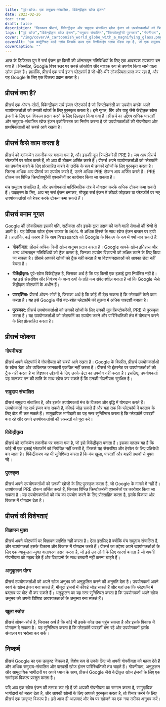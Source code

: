 ```yaml
---
title: "पूर्व-खोज: एक समुदाय-संचालित, विकेन्द्रीकृत खोज इंजन"
date: 2023-02-26
toc: true
draft: false
description: "डिस्कवर प्रीसर्च, विकेन्द्रीकृत और समुदाय संचालित खोज इंजन जो उपयोगकर्ताओं को क्रिप्टोकुरेंसी के साथ पुरस्कृत करता है और उनकी गोपनीयता का सम्मान करता है।"
tags: ["पूर्व खोज","विकेन्द्रीकृत खोज इंजन","समुदाय संचालित","क्रिप्टोक्यूरेंसी पुरस्कार","गोपनीयता","गूगल का विकल्प","ब्लॉकचैन टेक्नोलॉजी","खुला स्त्रोत","अनुकूलन योग्य खोज अनुभव","विज्ञापन नहीं","एसईओ अनुकूलित टैग","खोज इंजन पारिस्थितिकी तंत्र","इंटरनेट गोपनीयता","पारदर्शी खोज इंजन","प्रोत्साहन वाली खोजें","वैश्विक खोज इंजन बाजार","ब्लॉकचेन","डिजिटल गोपनीयता","ऑनलाइन गोपनीयता","विकेंद्रीकरण"]
cover: "/img/cover/A_cartoonish_world_globe_with_a_magnifying_glass.png"
coverAlt: "एक कार्टूनिस्ट वर्ल्ड ग्लोब जिसके ऊपर एक मैग्नीफाइंग ग्लास मँडरा रहा है, जो एक समुदाय-संचालित और विकेन्द्रीकृत खोज इंजन के रूप में प्रीसर्च प्लेटफॉर्म का प्रतीक है"
coverCaption: ""
---
```


आज के डिजिटल युग में सर्च इंजन हर किसी की ऑनलाइन गतिविधियों के लिए एक आवश्यक उपकरण बन गया है। निस्संदेह, Google विश्व स्तर पर सबसे लोकप्रिय और व्यापक रूप से उपयोग किया जाने वाला खोज इंजन है। हालाँकि, प्रीसर्च एक सर्च इंजन प्लेटफ़ॉर्म है जो धीरे-धीरे लोकप्रियता प्राप्त कर रहा है, और यह Google के लिए एक विकल्प प्रदान करता है।

## प्रीसर्च क्या है?

प्रीसर्च एक ओपन-सोर्स, विकेन्द्रीकृत सर्च इंजन प्लेटफॉर्म है जो क्रिप्टोकरंसी का उपयोग करके अपने उपयोगकर्ताओं को उनकी खोजों के लिए पुरस्कृत करता है। इसे गूगल, बिंग और याहू जैसे केंद्रीकृत खोज इंजनों के लिए एक विकल्प प्रदान करने के लिए डिज़ाइन किया गया है। प्रीसर्च का उद्देश्य अधिक पारदर्शी और समुदाय-संचालित खोज इंजन इकोसिस्टम का निर्माण करना है जो उपयोगकर्ताओं की गोपनीयता और प्राथमिकताओं को सबसे आगे रखता है।

## प्रीसर्च कैसे काम करता है

प्रीसर्च को ब्लॉकचेन तकनीक पर बनाया गया है, और इसकी मूल क्रिप्टोकरेंसी PRE है। जब आप प्रीसर्च प्लेटफॉर्म पर खोज करते हैं, तो आप प्री टोकन अर्जित करते हैं। प्रीसर्च अपने उपयोगकर्ताओं को प्लेटफॉर्म का उपयोग करने के लिए प्रोत्साहित करने के तरीके के रूप में उनकी खोजों के लिए पुरस्कृत करता है। जितना अधिक आप प्रीसर्च का उपयोग करते हैं, उतने अधिक PRE टोकन आप अर्जित करते हैं। PRE टोकन का विभिन्न क्रिप्टोक्यूरेंसी एक्सचेंजों पर कारोबार किया जा सकता है।

मंच समुदाय संचालित है, और उपयोगकर्ता पारिस्थितिक तंत्र में योगदान करके अधिक टोकन कमा सकते हैं। उदाहरण के लिए, आप नए सर्च इंजन बनाकर, मौजूदा सर्च इंजन में कीवर्ड जोड़कर या प्लेटफॉर्म पर नए उपयोगकर्ताओं को रेफर करके टोकन कमा सकते हैं।

## प्रीसर्च बनाम गूगल

Google की लोकप्रियता इसकी गति, सटीकता और इसके द्वारा प्रदान की जाने वाली सेवाओं की श्रेणी से आती है। यह वैश्विक खोज इंजन बाजार के 90% से अधिक हिस्से के साथ खोज इंजन बाजार पर हावी है। हालाँकि, कई कारण हैं कि आप Presearch को Google के विकल्प के रूप में क्यों मान सकते हैं:

- **गोपनीयता:** प्रीसर्च अधिक निजी खोज अनुभव प्रदान करता है। Google आपके खोज इतिहास और अन्य ऑनलाइन गतिविधियों को ट्रैक करता है, जिनका उपयोग विज्ञापनों को लक्षित करने के लिए किया जा सकता है। प्रीसर्च आपकी खोजों को ट्रैक नहीं करता है या विज्ञापनदाताओं को आपका डेटा नहीं बेचता है।

- **विकेंद्रीकृत:** पूर्व-खोज विकेंद्रीकृत है, जिसका अर्थ है कि यह किसी एक इकाई द्वारा नियंत्रित नहीं है। यह इसे सेंसरशिप और नियंत्रण के अन्य रूपों के प्रति कम संवेदनशील बनाता है जो कि Google जैसे केंद्रीकृत प्लेटफॉर्म के अधीन हैं।

- **पारदर्शिता:** प्रीसर्च ओपन-सोर्स है, जिसका अर्थ है कि कोई भी देख सकता है कि प्लेटफॉर्म कैसे काम करता है। यह इसे Google जैसे बंद-स्रोत प्लेटफ़ॉर्म की तुलना में अधिक पारदर्शी बनाता है।

- **पुरस्कार:** प्रीसर्च उपयोगकर्ताओं को उनकी खोजों के लिए उनकी मूल क्रिप्टोकरेंसी, PRE से पुरस्कृत करता है। यह उपयोगकर्ताओं को प्लेटफॉर्म का उपयोग करने और पारिस्थितिकी तंत्र में योगदान करने के लिए प्रोत्साहित करता है।

## प्रीसर्च फोकस

### गोपनीयता

प्रीसर्च अपने प्लेटफॉर्म में गोपनीयता को सबसे आगे रखता है। Google के विपरीत, प्रीसर्च उपयोगकर्ताओं के खोज डेटा और व्यक्तिगत जानकारी एकत्रित नहीं करता है। प्रीसर्च भी इंटरनेट पर उपयोगकर्ताओं को ट्रैक नहीं करता है या विज्ञापन उद्देश्यों के लिए उनके डेटा का उपयोग नहीं करता है। इसलिए, उपयोगकर्ता यह जानकर मन की शांति के साथ खोज कर सकते हैं कि उनकी गोपनीयता सुरक्षित है।

### समुदाय संचालित

प्रीसर्च समुदाय संचालित है, और इसके उपयोगकर्ता मंच के विकास और वृद्धि में योगदान करते हैं। उपयोगकर्ता नए सर्च इंजन बना सकते हैं, कीवर्ड जोड़ सकते हैं और यहां तक कि प्लेटफॉर्म में बदलाव के लिए वोट भी कर सकते हैं। सामुदायिक भागीदारी का यह स्तर सुनिश्चित करता है कि प्लेटफ़ॉर्म पारदर्शी बना रहे और अपने उपयोगकर्ताओं की ज़रूरतों को पूरा करे।

### विकेंद्रीकृत

प्रीसर्च को ब्लॉकचेन तकनीक पर बनाया गया है, जो इसे विकेंद्रीकृत बनाता है। इसका मतलब यह है कि कोई भी एक इकाई प्लेटफॉर्म को नियंत्रित नहीं करती है, जिससे यह सेंसरशिप और हेरफेर के लिए प्रतिरोधी बन जाता है। विकेंद्रीकरण यह भी सुनिश्चित करता है कि मंच खुला, पारदर्शी और बाहरी प्रभावों से मुक्त रहे।

### पुरस्कृत

प्रीसर्च अपने उपयोगकर्ताओं को उनकी खोजों के लिए पुरस्कृत करता है, जो Google के मामले में नहीं है। उपयोगकर्ता PRE टोकन अर्जित करते हैं, जिनका विभिन्न क्रिप्टोकरंसी एक्सचेंजों पर कारोबार किया जा सकता है। यह उपयोगकर्ताओं को मंच का उपयोग करने के लिए प्रोत्साहित करता है, इसके विकास और विकास में योगदान देता है।

## प्रीसर्च की विशेषताएं

### विज्ञापन मुक्त

प्रीसर्च अपने प्लेटफॉर्म पर विज्ञापन प्रदर्शित नहीं करता है। ऐसा इसलिए है क्योंकि मंच समुदाय संचालित है, और उपयोगकर्ता इसके विकास और विकास में योगदान करते हैं। प्रीसर्च का उद्देश्य अपने उपयोगकर्ताओं के लिए एक व्याकुलता-मुक्त वातावरण प्रदान करना है, जो इसे उन लोगों के लिए आदर्श बनाता है जो अपनी गोपनीयता को महत्व देते हैं और विज्ञापनों के साथ बमबारी नहीं करना चाहते हैं।

### अनुकूलन योग्य

प्रीसर्च उपयोगकर्ताओं को अपने खोज अनुभव को अनुकूलित करने की अनुमति देता है। उपयोगकर्ता अपने स्वयं के खोज इंजन बना सकते हैं, मौजूदा इंजनों में कीवर्ड जोड़ सकते हैं और यहां तक कि प्लेटफॉर्म में बदलाव पर वोट भी कर सकते हैं। अनुकूलन का यह स्तर सुनिश्चित करता है कि उपयोगकर्ता अपने खोज अनुभव को अपनी विशिष्ट आवश्यकताओं के अनुरूप बना सकते हैं।

### खुला स्त्रोत

प्रीसर्च ओपन-सोर्स है, जिसका अर्थ है कि कोई भी इसके कोड तक पहुंच सकता है और इसके विकास में योगदान दे सकता है। यह सुनिश्चित करता है कि प्लेटफ़ॉर्म पारदर्शी बना रहे और उपयोगकर्ता इसके संचालन पर भरोसा कर सकें।

## निष्कर्ष

प्रीसर्च Google का एक उत्कृष्ट विकल्प है, विशेष रूप से उनके लिए जो अपनी गोपनीयता को महत्व देते हैं और अधिक समुदाय-संचालित और पारदर्शी खोज इंजन पारिस्थितिकी तंत्र चाहते हैं। गोपनीयता, अनुकूलन और सामुदायिक भागीदारी पर अपने ध्यान के साथ, प्रीसर्च Google जैसे केंद्रीकृत खोज इंजनों के लिए एक सम्मोहक विकल्प प्रस्तुत करता है।

यदि आप एक खोज इंजन की तलाश कर रहे हैं जो आपकी गोपनीयता का सम्मान करता है, सामुदायिक भागीदारी को महत्व देता है, और आपकी खोजों के लिए आपको पुरस्कृत करता है, तो विचार करने के लिए प्रीसर्च एक उत्कृष्ट विकल्प है। इसे आज ही आज़माएं और वेब पर खोजने का एक नया तरीका अनुभव करें।
